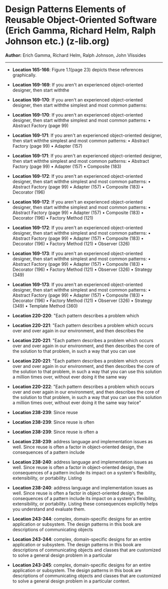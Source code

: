 # Design Patterns Elements of Reusable Object-Oriented Software (Erich Gamma, Richard Helm, Ralph Johnson etc.) (z-lib.org)

**Author:** Erich Gamma, Richard Helm, Ralph Johnson, John Vlissides

---

- **Location 165-166**: Figure 1.1(page 23) depicts these references graphically.

- **Location 169-169**: If you aren't an experienced object-oriented designer, then start withthe

- **Location 169-170**: If you aren't an experienced object-oriented designer, then start withthe simplest and most common patterns:

- **Location 169-170**: If you aren't an experienced object-oriented designer, then start withthe simplest and most common patterns: • Abstract Factory (page 99)

- **Location 169-171**: If you aren't an experienced object-oriented designer, then start withthe simplest and most common patterns: • Abstract Factory (page 99) • Adapter (157)

- **Location 169-171**: If you aren't an experienced object-oriented designer, then start withthe simplest and most common patterns: • Abstract Factory (page 99) • Adapter (157) • Composite (183)

- **Location 169-172**: If you aren't an experienced object-oriented designer, then start withthe simplest and most common patterns: • Abstract Factory (page 99) • Adapter (157) • Composite (183) • Decorator (196)

- **Location 169-172**: If you aren't an experienced object-oriented designer, then start withthe simplest and most common patterns: • Abstract Factory (page 99) • Adapter (157) • Composite (183) • Decorator (196) • Factory Method (121)

- **Location 169-172**: If you aren't an experienced object-oriented designer, then start withthe simplest and most common patterns: • Abstract Factory (page 99) • Adapter (157) • Composite (183) • Decorator (196) • Factory Method (121) • Observer (326)

- **Location 169-173**: If you aren't an experienced object-oriented designer, then start withthe simplest and most common patterns: • Abstract Factory (page 99) • Adapter (157) • Composite (183) • Decorator (196) • Factory Method (121) • Observer (326) • Strategy (349)

- **Location 169-173**: If you aren't an experienced object-oriented designer, then start withthe simplest and most common patterns: • Abstract Factory (page 99) • Adapter (157) • Composite (183) • Decorator (196) • Factory Method (121) • Observer (326) • Strategy (349) • Template Method (360)

- **Location 220-220**: "Each pattern describes a problem which

- **Location 220-221**: "Each pattern describes a problem which occurs over and over again in our environment, and then describes the

- **Location 220-221**: "Each pattern describes a problem which occurs over and over again in our environment, and then describes the core of the solution to that problem, in such a way that you can use

- **Location 220-221**: "Each pattern describes a problem which occurs over and over again in our environment, and then describes the core of the solution to that problem, in such a way that you can use this solution a million times over, without ever doing it the same way

- **Location 220-222**: "Each pattern describes a problem which occurs over and over again in our environment, and then describes the core of the solution to that problem, in such a way that you can use this solution a million times over, without ever doing it the same way twice"

- **Location 238-239**: Since reuse

- **Location 238-239**: Since reuse is often

- **Location 238-239**: Since reuse is often a

- **Location 238-239**: address language and implementation issues as well. Since reuse is often a factor in object-oriented design, the consequences of a pattern include

- **Location 238-240**: address language and implementation issues as well. Since reuse is often a factor in object-oriented design, the consequences of a pattern include its impact on a system's flexibility, extensibility, or portability. Listing

- **Location 238-240**: address language and implementation issues as well. Since reuse is often a factor in object-oriented design, the consequences of a pattern include its impact on a system's flexibility, extensibility, or portability. Listing these consequences explicitly helps you understand and evaluate them.

- **Location 243-244**: complex, domain-specific designs for an entire application or subsystem. The design patterns in this book are descriptions of communicating objects

- **Location 243-244**: complex, domain-specific designs for an entire application or subsystem. The design patterns in this book are descriptions of communicating objects and classes that are customized to solve a general design problem in a particular

- **Location 243-245**: complex, domain-specific designs for an entire application or subsystem. The design patterns in this book are descriptions of communicating objects and classes that are customized to solve a general design problem in a particular context.